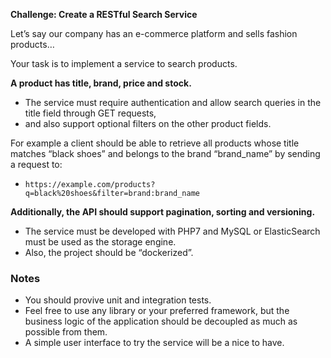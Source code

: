 **Challenge: Create a RESTful Search Service**


Let’s say our company has an e-commerce platform and sells fashion products…

Your task is to implement a service to search products. 

**A product has title, brand, price and stock.**

- The service must require authentication and allow search queries in the title field through GET requests, 
- and also support optional filters on the other product fields.

For example a client should be able to retrieve all products whose title matches “black shoes” and belongs to the brand “brand_name” by sending a request to:

- `https://example.com/products?q=black%20shoes&filter=brand:brand_name`

**Additionally, the API should support pagination, sorting and versioning.**

- The service must be developed with PHP7 and MySQL or ElasticSearch must be used as the storage engine. 
- Also, the project should be “dockerized”.

### Notes
- You should provive unit and integration tests.
- Feel free to use any library or your preferred framework, but the business logic of the application should be decoupled as much as possible from them.
- A simple user interface to try the service will be a nice to have.
